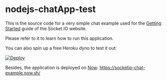 # nodejs-chatApp-test

This is the source code for a very simple chat example used for
the [Getting Started](http://socket.io/get-started/chat/) guide
of the Socket.IO website.

Please refer to it to learn how to run this application.

You can also spin up a free Heroku dyno to test it out:

[![Deploy](https://www.herokucdn.com/deploy/button.png)](https://heroku.com/deploy?template=https://github.com/nabil-e/nodejs-chatApp-test)

Besides, the application is deployed on [Now](https://zeit.co/now): https://socketio-chat-example.now.sh/
